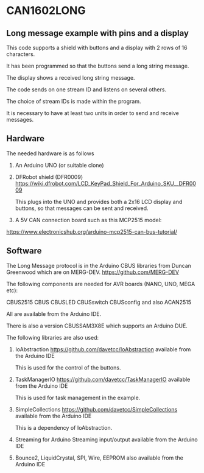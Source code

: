 # CAN1602LONG

## Long message example with pins and a display

This code supports a shield with buttons and a display with 2 rows of 16 characters.

It has been programmed so that the buttons send a long string message.

The display shows a received long string message.

The code sends on one stream ID and listens on several others.

The choice of stream IDs is made within the program.

It is necessary to have at least two units in order to send and receive messages.

## Hardware

The needed hardware is as follows

1. An Arduino UNO (or suitable clone)

2. DFRobot shield (DFR0009) https://wiki.dfrobot.com/LCD_KeyPad_Shield_For_Arduino_SKU__DFR0009

   This plugs into the UNO and provides both a 2x16 LCD display and buttons, so that messages can be sent and received.

3. A 5V CAN connection board such as this MCP2515 model:

https://www.electronicshub.org/arduino-mcp2515-can-bus-tutorial/

## Software

The Long Message protocol is in the Arduino CBUS libraries from Duncan Greenwood which are on MERG-DEV. https://github.com/MERG-DEV

The following components are needed for AVR boards (NANO, UNO, MEGA etc):

CBUS2515 CBUS CBUSLED CBUSswitch CBUSconfig and also ACAN2515

All are available from the Arduino IDE.

There is also a version CBUSSAM3X8E which supports an Arduino DUE.

The following libraries are also used:

1.  IoAbstraction https://github.com/davetcc/IoAbstraction available from the Arduino IDE

    This is used for the control of the buttons.
	
2.  TaskManagerIO https://github.com/davetcc/TaskManagerIO available from the Arduino IDE

    This is used for task management in the example.

3.  SimpleCollections https://github.com/davetcc/SimpleCollections available from the Arduino IDE

    This is a dependency of IoAbstraction.

4.  Streaming for Arduino Streaming input/output available from the Arduino IDE

5.  Bounce2, LiquidCrystal, SPI, Wire, EEPROM also available from the Arduino IDE

